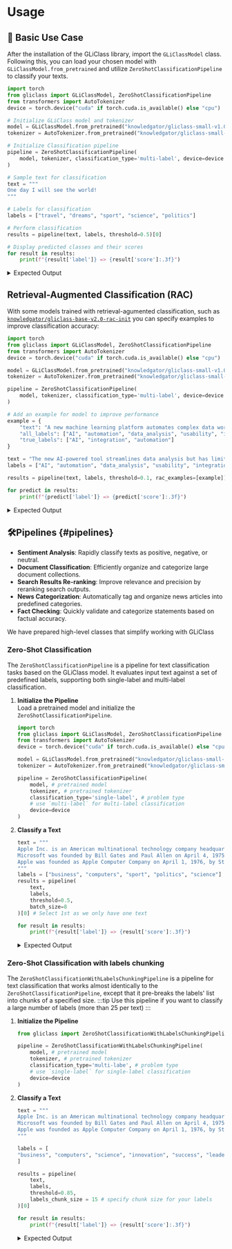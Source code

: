# Usage

## 🚀 Basic Use Case

After the installation of the GLiClass library, import the `GLiClassModel` class. Following this, you can load your chosen model with `GLiClassModel.from_pretrained` and utilize `ZeroShotClassificationPipeline` to classify your texts.

```python
import torch
from gliclass import GLiClassModel, ZeroShotClassificationPipeline
from transformers import AutoTokenizer
device = torch.device("cuda" if torch.cuda.is_available() else "cpu")

# Initialize GLiClass model and tokenizer
model = GLiClassModel.from_pretrained("knowledgator/gliclass-small-v1.0")
tokenizer = AutoTokenizer.from_pretrained("knowledgator/gliclass-small-v1.0")

# Initialize Classification pipeline
pipeline = ZeroShotClassificationPipeline(
    model, tokenizer, classification_type='multi-label', device=device
)

# Sample text for classification
text = """
One day I will see the world!
"""

# Labels for classification
labels = ["travel", "dreams", "sport", "science", "politics"]

# Perform classification
results = pipeline(text, labels, threshold=0.5)[0]

# Display predicted classes and their scores
for result in results:
    print(f"{result['label']} => {result['score']:.3f}")
```

<details>
    <summary>Expected Output</summary>
    ```bash
    travel => 1.000
    dreams => 1.000
    sport => 1.000
    science => 1.000
    politics => 0.817
    ```
</details>

## Retrieval-Augmented Classification (RAC)

With some models trained with retrieval-agumented classification, such as [`knowledgator/gliclass-base-v2.0-rac-init`](https://huggingface.co/knowledgator/gliclass-base-v2.0-rac-init) you can specify examples to improve classification accuracy:

```python
import torch
from gliclass import GLiClassModel, ZeroShotClassificationPipeline
from transformers import AutoTokenizer
device = torch.device("cuda" if torch.cuda.is_available() else "cpu")

model = GLiClassModel.from_pretrained("knowledgator/gliclass-small-v1.0")
tokenizer = AutoTokenizer.from_pretrained("knowledgator/gliclass-small-v1.0")

pipeline = ZeroShotClassificationPipeline(
    model, tokenizer, classification_type='multi-label', device=device
)

# Add an example for model to improve performance
example = {
    "text": "A new machine learning platform automates complex data workflows but faces integration issues.",
    "all_labels": ["AI", "automation", "data_analysis", "usability", "integration"],
    "true_labels": ["AI", "integration", "automation"]
}

text = "The new AI-powered tool streamlines data analysis but has limited integration capabilities."
labels = ["AI", "automation", "data_analysis", "usability", "integration"]

results = pipeline(text, labels, threshold=0.1, rac_examples=[example])[0]

for predict in results:
    print(f"{predict['label']} => {predict['score']:.3f}")
```
<details>
    <summary>Expected Output</summary>
    ```bash
    AI => 1.000
    automation => 1.000
    data_analysis => 1.000
    usability => 1.000
    integration => 1.000
    ```
</details>

## 🛠️Pipelines {#pipelines}
- **Sentiment Analysis**: Rapidly classify texts as positive, negative, or neutral.
- **Document Classification**: Efficiently organize and categorize large document collections.
- **Search Results Re-ranking**: Improve relevance and precision by reranking search outputs.
- **News Categorization**: Automatically tag and organize news articles into predefined categories.
- **Fact Checking**: Quickly validate and categorize statements based on factual accuracy.

We have prepared high-level classes that simplify working with GLiClass

### Zero-Shot Classification

The `ZeroShotClassificationPipeline` is a pipeline for text classification tasks based on the GLiClass model. It evaluates input text against a set of predefined labels, supporting both single-label and multi-label classification.

1. **Initialize the Pipeline**  
    Load a pretrained model and initialize the `ZeroShotClassificationPipeline`.
    ```python
    import torch
    from gliclass import GLiClassModel, ZeroShotClassificationPipeline
    from transformers import AutoTokenizer
    device = torch.device("cuda" if torch.cuda.is_available() else "cpu")

    model = GLiClassModel.from_pretrained("knowledgator/gliclass-small-v1.0")
    tokenizer = AutoTokenizer.from_pretrained("knowledgator/gliclass-small-v1.0")

    pipeline = ZeroShotClassificationPipeline(
        model, # pretrained model
        tokenizer, # pretrained tokenizer
        classification_type='single-label', # problem type 
        # use `multi-label` for multi-label classification
        device=device
    )
    ```

2. **Classify a Text** 
    ```python
    text = """
    Apple Inc. is an American multinational technology company headquartered in Cupertino, California. Apple is the world's largest technology company by revenue, with US$394.3 billion in 2022 revenue. As of March 2023, Apple is the world's biggest company by market capitalization. As of June 2022, Apple is the fourth-largest personal computer vendor by unit sales and the second-largest mobile phone manufacturer in the world. It is considered one of the Big Five American information technology companies, alongside Alphabet (parent company of Google), Amazon, Meta Platforms, and Microsoft. 
    Microsoft was founded by Bill Gates and Paul Allen on April 4, 1975 to develop and sell BASIC interpreters for the Altair 8800. During his career at Microsoft, Gates held the positions of chairman, chief executive officer, president and chief software architect, while also being the largest individual shareholder until May 2014.
    Apple was founded as Apple Computer Company on April 1, 1976, by Steve Wozniak, Steve Jobs (1955–2011) and Ronald Wayne to develop and sell Wozniak's Apple I personal computer. It was incorporated by Jobs and Wozniak as Apple Computer, Inc. in 1977. The company's second computer, the Apple II, became a best seller and one of the first mass-produced microcomputers. Apple went public in 1980 to instant financial success. The company developed computers featuring innovative graphical user interfaces, including the 1984 original Macintosh, announced that year in a critically acclaimed advertisement called "1984". By 1985, the high cost of its products, and power struggles between executives, caused problems. Wozniak stepped back from Apple and pursued other ventures, while Jobs resigned and founded NeXT, taking some Apple employees with him. 
    """
    labels = ["business", "computers", "sport", "politics", "science"]
    results = pipeline(
        text,
        labels,
        threshold=0.5,
        batch_size=8
    )[0] # Select 1st as we only have one text

    for result in results:
        print(f"{result['label']} => {result['score']:.3f}")
    ```
   <details>
    <summary>Expected Output</summary>
    ```bash
    business => 0.519
    ```
   </details>

### Zero-Shot Classification with labels chunking 

The `ZeroShotClassificationWithLabelsChunkingPipeline` is a pipeline for text classification that works almost identically to the `ZeroShotClassificationPipeline`, except that it pre-breaks the labels' list into chunks of a specified size.
:::tip
Use this pipeline if you want to classify a large number of labels (more than 25 per text)
:::

1. **Initialize the Pipeline**  

    ```python 
    from gliclass import ZeroShotClassificationWithLabelsChunkingPipeline

    pipeline = ZeroShotClassificationWithLabelsChunkingPipeline(
        model, # pretrained model
        tokenizer, # pretrained tokenizer
        classification_type='multi-labe', # problem type 
        # use `single-label` for single-label classification
        device=device
    )

2. **Classify a Text** 
    ```python
    text = """
    Apple Inc. is an American multinational technology company headquartered in Cupertino, California. Apple is the world's largest technology company by revenue, with US$394.3 billion in 2022 revenue. As of March 2023, Apple is the world's biggest company by market capitalization. As of June 2022, Apple is the fourth-largest personal computer vendor by unit sales and the second-largest mobile phone manufacturer in the world. It is considered one of the Big Five American information technology companies, alongside Alphabet (parent company of Google), Amazon, Meta Platforms, and Microsoft. 
    Microsoft was founded by Bill Gates and Paul Allen on April 4, 1975 to develop and sell BASIC interpreters for the Altair 8800. During his career at Microsoft, Gates held the positions of chairman, chief executive officer, president and chief software architect, while also being the largest individual shareholder until May 2014.
    Apple was founded as Apple Computer Company on April 1, 1976, by Steve Wozniak, Steve Jobs (1955–2011) and Ronald Wayne to develop and sell Wozniak's Apple I personal computer. It was incorporated by Jobs and Wozniak as Apple Computer, Inc. in 1977. The company's second computer, the Apple II, became a best seller and one of the first mass-produced microcomputers. Apple went public in 1980 to instant financial success. The company developed computers featuring innovative graphical user interfaces, including the 1984 original Macintosh, announced that year in a critically acclaimed advertisement called "1984". By 1985, the high cost of its products, and power struggles between executives, caused problems. Wozniak stepped back from Apple and pursued other ventures, while Jobs resigned and founded NeXT, taking some Apple employees with him. 
    """

    labels = [
    "business", "computers", "science", "innovation", "success", "leadership", "growth", "achievement", "entrepreneurship", "breakthrough", "market leader", "revolutionary", "profitable", "setbacks", "disputes", "crisis", "conflict", "problems", "struggles", "resignation", "high cost", "power struggles", "departure", "difficulties", "expensive", "competition", "rivalry", "challenges"
    ]

    results = pipeline(
        text,
        labels,
        threshold=0.85,
        labels_chunk_size = 15 # specify chunk size for your labels
    )[0]

    for result in results:
        print(f"{result['label']} => {result['score']:.3f}")

    ```
   <details>
    <summary>Expected Output</summary>
    ```bash
    business => 1.000
    innovation => 1.000
    growth => 1.000
    entrepreneurship => 1.000
    leadership => 1.000
    success => 1.000
    achievement => 1.000
    breakthrough => 1.000
    computers => 1.000
    profitable => 1.000
    science => 1.000
    revolutionary => 1.000
    market leader => 1.000
    challenges => 1.000
    resignation => 1.000
    departure => 1.000
    expensive => 1.000
    high cost => 1.000
    difficulties => 0.999
    problems => 0.999
    setbacks => 0.998
    competition => 0.996
    rivalry => 0.995
    crisis => 0.992
    struggles => 0.991
    conflict => 0.987
    disputes => 0.949
    power struggles => 0.899
    ```
   </details>
